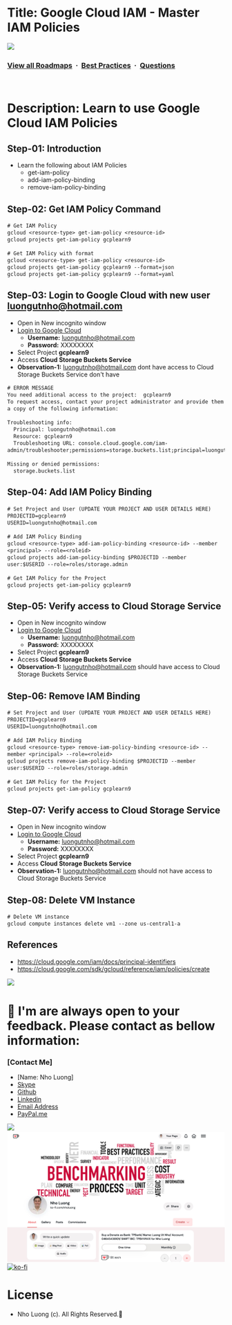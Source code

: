 # Title: Google Cloud IAM - Master IAM Policies

![](https://i.imgur.com/waxVImv.png)
### [View all Roadmaps](https://github.com/nholuongut/all-roadmaps) &nbsp;&middot;&nbsp; [Best Practices](https://github.com/nholuongut/all-roadmaps/blob/main/public/best-practices/) &nbsp;&middot;&nbsp; [Questions](https://www.linkedin.com/in/nholuong/)
<br/>

# Description: Learn to use Google Cloud IAM Policies
## Step-01: Introduction
- Learn the following about IAM Policies
  - get-iam-policy
  - add-iam-policy-binding
  - remove-iam-policy-binding

## Step-02: Get IAM Policy Command
```t
# Get IAM Policy 
gcloud <resource-type> get-iam-policy <resource-id> 
gcloud projects get-iam-policy gcplearn9

# Get IAM Policy with format
gcloud <resource-type> get-iam-policy <resource-id> 
gcloud projects get-iam-policy gcplearn9 --format=json
gcloud projects get-iam-policy gcplearn9 --format=yaml
```
## Step-03: Login to Google Cloud with new user luongutnho@hotmail.com
- Open in New incognito window
- [Login to Google Cloud](https://cloud.google.com)
  - **Username:** luongutnho@hotmail.com
  - **Password:** XXXXXXXX
- Select Project **gcplearn9**
- Access **Cloud Storage Buckets Service**
- **Observation-1:** luongutnho@hotmail.com dont have access to Cloud Storage Buckets Service don't have 
```t
# ERROR MESSAGE
You need additional access to the project:  gcplearn9
To request access, contact your project administrator and provide them a copy of the following information:

Troubleshooting info:
  Principal: luongutnho@hotmail.com
  Resource: gcplearn9
  Troubleshooting URL: console.cloud.google.com/iam-admin/troubleshooter;permissions=storage.buckets.list;principal=luongutnho@hotmail.com;resources=%2F%2Fcloudresourcemanager.googleapis.com%2Fprojects%2Fgcplearn9/result

Missing or denied permissions:
  storage.buckets.list
```

## Step-04: Add IAM Policy Binding
```t
# Set Project and User (UPDATE YOUR PROJECT AND USER DETAILS HERE)
PROJECTID=gcplearn9
USERID=luongutnho@hotmail.com

# Add IAM Policy Binding
gcloud <resource-type> add-iam-policy-binding <resource-id> --member <principal> --role=<roleid>
gcloud projects add-iam-policy-binding $PROJECTID --member user:$USERID --role=roles/storage.admin

# Get IAM Policy for the Project
gcloud projects get-iam-policy gcplearn9
```

## Step-05: Verify access to Cloud Storage Service
- Open in New incognito window
- [Login to Google Cloud](https://cloud.google.com)
  - **Username:** luongutnho@hotmail.com
  - **Password:** XXXXXXXX
- Select Project **gcplearn9**
- Access **Cloud Storage Buckets Service**
- **Observation-1:** luongutnho@hotmail.com should have access to Cloud Storage Buckets Service

## Step-06: Remove IAM Binding
```t
# Set Project and User (UPDATE YOUR PROJECT AND USER DETAILS HERE)
PROJECTID=gcplearn9
USERID=luongutnho@hotmail.com

# Add IAM Policy Binding
gcloud <resource-type> remove-iam-policy-binding <resource-id> --member <principal> --role=<roleid>
gcloud projects remove-iam-policy-binding $PROJECTID --member user:$USERID --role=roles/storage.admin

# Get IAM Policy for the Project
gcloud projects get-iam-policy gcplearn9
```

## Step-07: Verify access to Cloud Storage Service
- Open in New incognito window
- [Login to Google Cloud](https://cloud.google.com)
  - **Username:** luongutnho@hotmail.com
  - **Password:** XXXXXXXX
- Select Project **gcplearn9**
- Access **Cloud Storage Buckets Service**
- **Observation-1:** luongutnho@hotmail.com should not have access to Cloud Storage Buckets Service

## Step-08: Delete VM Instance
```t
# Delete VM instance
gcloud compute instances delete vm1 --zone us-central1-a
```

## References 
- https://cloud.google.com/iam/docs/principal-identifiers
- https://cloud.google.com/sdk/gcloud/reference/iam/policies/create

![](https://i.i/Users/nholu/Documents/Donate.png/Users/nholu/Documents/Donate.pngmgur.com/waxVImv.png)
# 🚀 I'm are always open to your feedback.  Please contact as bellow information:
### [Contact Me]
* [Name: Nho Luong]
* [Skype](luongutnho_skype)
* [Github](https://github.com/nholuongut/)
* [Linkedin](https://www.linkedin.com/in/nholuong/)
* [Email Address](luongutnho@hotmail.com)
* [PayPal.me](https://www.paypal.com/paypalme/nholuongut)

![](https://i.imgur.com/waxVImv.png)
![](Donate.png)
[![ko-fi](https://ko-fi.com/img/githubbutton_sm.svg)](https://ko-fi.com/nholuong)

# License
* Nho Luong (c). All Rights Reserved.🌟